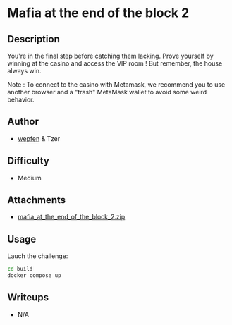 # Mafia at the end of the block 2

## Description 
You're in the final step before catching them lacking. Prove yourself by winning at the casino and access the VIP room !
But remember, the house always win.

Note : To connect to the casino with Metamask, we recommend you to use another browser and a "trash" MetaMask wallet to avoid some weird behavior.

## Author
- [wepfen](https://x.com/wepfen) & Tzer

## Difficulty
- Medium

## Attachments
- [mafia_at_the_end_of_the_block_2.zip](attachments/mafia_at_the_end_of_the_block_2.zip)

## Usage

Lauch the challenge:
```sh
cd build
docker compose up
```

## Writeups
- N/A
